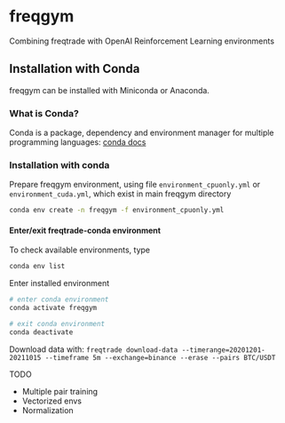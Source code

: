 # freqgym
Combining freqtrade with OpenAI Reinforcement Learning environments

## Installation with Conda

freqgym can be installed with Miniconda or Anaconda.

### What is Conda?

Conda is a package, dependency and environment manager for multiple programming languages: [conda docs](https://docs.conda.io/projects/conda/en/latest/index.html)

### Installation with conda

Prepare freqgym environment, using file `environment_cpuonly.yml` or `environment_cuda.yml`, which exist in main freqgym directory

```bash
conda env create -n freqgym -f environment_cpuonly.yml
```

#### Enter/exit freqtrade-conda environment

To check available environments, type

```bash
conda env list
```

Enter installed environment

```bash
# enter conda environment
conda activate freqgym

# exit conda environment
conda deactivate
```

Download data with:
`
freqtrade download-data --timerange=20201201-20211015 --timeframe 5m --exchange=binance --erase --pairs BTC/USDT
`

TODO

- Multiple pair training
- Vectorized envs
- Normalization
